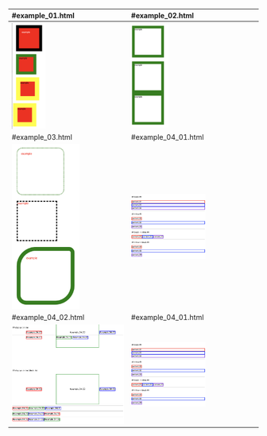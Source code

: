 | #example_01.html                  |#example_02.html                  |
| :------------------- | :------------------- |
| <img  src="./assets/O1.png" width = "30%"> | <img  src="./assets/O2.png" width = "30%">|
| #example_03.html                  |#example_04_01.html                  |
| <img  src="./assets/O3.png" width = "60%"> | <img  src="./assets/O4.png" width = "60%">|
| #example_04_02.html                  |#example_04_01.html                  |
| <img  src="./assets/example_04_02.png" width = "100%"> | <img  src="./assets/O4.png" width = "60%">|
